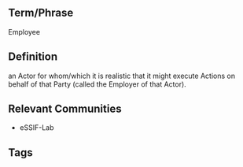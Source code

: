 ## Term/Phrase
Employee

## Definition
an Actor for whom/which it is realistic that it might execute Actions on behalf of that Party (called the Employer of that Actor).

## Relevant Communities
- eSSIF-Lab

## Tags

